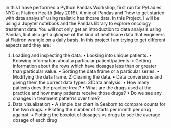 In this I have performed a Python Pandas Workshop, first run for 
PyLadies NYC at Flatiron Health (May 2019). A mix of Pandas and 
"how to get started with data analysis" using realistic healthcare data. 
In this Project, I will be using a Jupyter notebook and the Pandas 
library to explore oncology treatment data. You will not only get an 
introduction to data analysis using Pandas, but also get a glimpse of the 
kind of healthcare data that engineers at Flatiron wrangle on a daily 
basis.
In this project I am trying to get different aspects and they are:
1) Loading and inspecting the data.
• Looking into unique patients.
• Knowing information about a particular patient/patients.
• Getting information about the rows which have dosages less 
than or greater than particular value.
• Sorting the data frame or a particular series.
• Modifying the data frame.
2)Cleaning the data.
• Data conversions and giving them the correct data types.
3)Data analysis.
• How many patients does the practice treat?
• What are the drugs used at the practice and how many patients receive those 
drugs?
• Do we see any changes in treatment patterns over time?
4) Data visualization
• A simple bar chart in Seaborn to compare counts for the two 
drugs.
• Plotting the number of starts per month per drug against.
• Plotting the boxplot of dosages vs drugs to see the average 
dosage of each drug
